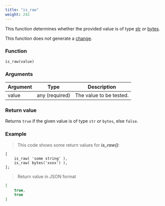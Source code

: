 ```yaml
---
title: "is_raw"
weight: 242
---
```


This function determines whether the provided value is of type [str](../../../data-types/str) *or* [bytes](../../../data-types/bytes).

This function does *not* generate a [change](../../../overview/changes).

### Function

`is_raw(value)`

### Arguments

Argument | Type | Description
-------- | ---- | -----------
value | any (required) | The value to be tested.

### Return value

Returns `true` if the given value is of type `str` *or* `bytes`, else `false`.

### Example

> This code shows some return values for ***is_raw()***:

```thingsdb,json_response
[
    is_raw( 'some string' ),
    is_raw( bytes('xxxx') ),
];
```

> Return value in JSON format

```json
[
    true,
    true
]
```
